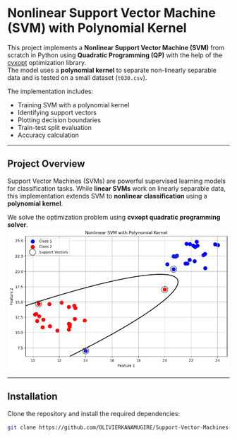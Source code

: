 # Nonlinear Support Vector Machine (SVM) with Polynomial Kernel

This project implements a **Nonlinear Support Vector Machine (SVM)** from scratch in Python using **Quadratic Programming (QP)** with the help of the [cvxopt](https://cvxopt.org/) optimization library.  
The model uses a **polynomial kernel** to separate non-linearly separable data and is tested on a small dataset (`t030.csv`).  

The implementation includes:
- Training SVM with a polynomial kernel
- Identifying support vectors
- Plotting decision boundaries
- Train-test split evaluation
- Accuracy calculation

---

## Project Overview
Support Vector Machines (SVMs) are powerful supervised learning models for classification tasks. While **linear SVMs** work on linearly separable data, this implementation extends SVM to **nonlinear classification** using a **polynomial kernel**.

We solve the optimization problem using **cvxopt quadratic programming solver**.
<img src="https://github.com/OLIVIERKANAMUGIRE/Support-Vector-Machines-from-Scratch/blob/main/svm.png" alt="Results of classification, Visualization of Support vectors" width="600"/>


---

## Installation

Clone the repository and install the required dependencies:

```bash
git clone https://github.com/OLIVIERKANAMUGIRE/Support-Vector-Machines-from-Scratch.git
